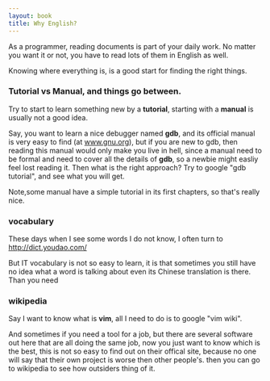 ```yaml
---
layout: book
title: Why English?
---
```


As a programmer, reading documents is part of your daily work. No matter you
want it or not, you have to read lots of them in English as well. 

Knowing where everything is, is a good start for finding the right things.

### Tutorial vs Manual, and things go between. 

Try to start to learn something new by a __tutorial__, starting with a
__manual__ is usually not a good idea.

Say, you want to learn a nice debugger named __gdb__, and its official manual
is very easy to find (at www.gnu.org), but if you are new to gdb, then reading
this manual would only make you live in hell, since a manual need to be formal
and need to cover all the details of __gdb__, so a newbie might easliy feel
lost reading it. Then what is the right approach? Try to google "gdb
tutorial", and see what you will get.

Note,some manual have a simple tutorial in its first chapters, so that's
really nice.



### vocabulary

These days when I see some words I do not know, I often turn to 
<http://dict.youdao.com/>

But IT vocabulary is not so easy to learn, it is that sometimes you still have
no idea what a word is talking about even its Chinese translation is there.
Than you need  
### wikipedia

Say I want to know what is __vim__, all I need to do is to google "vim wiki".

And sometimes if you need a tool for a job, but there are several software out
here that are all doing the same job, now you just want to know which is the
best, this is not so easy to find out on their offical site, because no one
will say that their own project is worse then other people's. then you can go
to wikipedia to see how outsiders thing of it.
